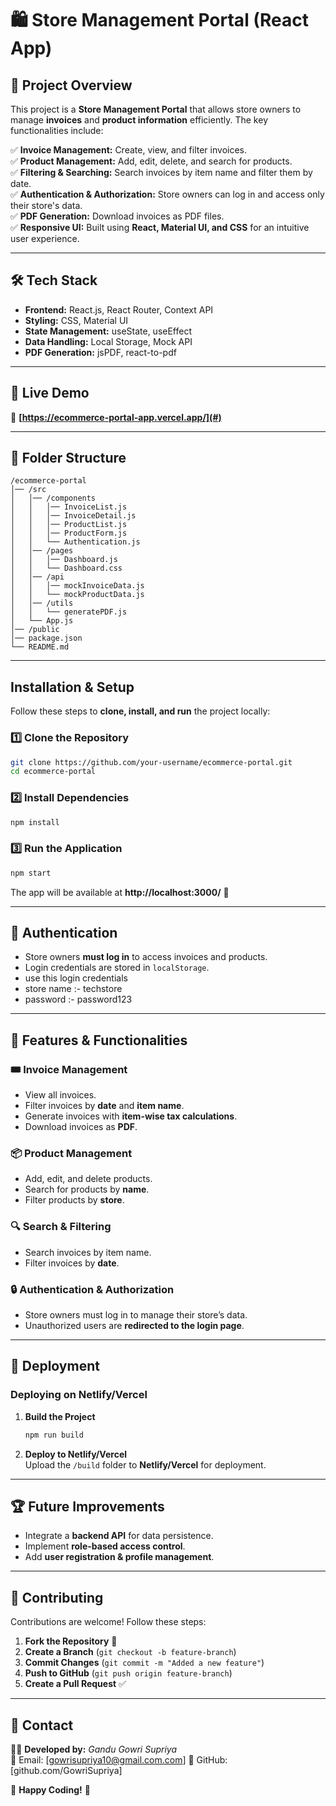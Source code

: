 # 🛍️ Store Management Portal (React App)

## 📖 Project Overview
This project is a **Store Management Portal** that allows store owners to manage **invoices** and **product information** efficiently. The key functionalities include:

✅ **Invoice Management:** Create, view, and filter invoices.  
✅ **Product Management:** Add, edit, delete, and search for products.  
✅ **Filtering & Searching:** Search invoices by item name and filter them by date.  
✅ **Authentication & Authorization:** Store owners can log in and access only their store's data.  
✅ **PDF Generation:** Download invoices as PDF files.  
✅ **Responsive UI:** Built using **React, Material UI, and CSS** for an intuitive user experience.  

---

## 🛠️ Tech Stack
- **Frontend:** React.js, React Router, Context API  
- **Styling:** CSS, Material UI  
- **State Management:** useState, useEffect  
- **Data Handling:** Local Storage, Mock API  
- **PDF Generation:** jsPDF, react-to-pdf  

---

## 🚀 Live Demo
🔗 **[https://ecommerce-portal-app.vercel.app/](#)**

---

## 📂 Folder Structure
```
/ecommerce-portal
│── /src
│   │── /components
│   │   │── InvoiceList.js
│   │   │── InvoiceDetail.js
│   │   │── ProductList.js
│   │   │── ProductForm.js
│   │   └── Authentication.js
│   │── /pages
│   │   │── Dashboard.js
│   │   └── Dashboard.css
│   │── /api
│   │   │── mockInvoiceData.js
│   │   └── mockProductData.js
│   │── /utils
│   │   └── generatePDF.js
│   └── App.js
│── /public
│── package.json
└── README.md

```

---

##  **Installation & Setup**
Follow these steps to **clone, install, and run** the project locally:

### 1️⃣ **Clone the Repository**
```sh
git clone https://github.com/your-username/ecommerce-portal.git
cd ecommerce-portal
```

### 2️⃣ **Install Dependencies**
```sh
npm install
```

### 3️⃣ **Run the Application**
```sh
npm start
```
The app will be available at **http://localhost:3000/** 🚀

---

## 🔑 **Authentication**
- Store owners **must log in** to access invoices and products.
- Login credentials are stored in `localStorage`.
- use this login credentials
- store name :- techstore
- password :- password123
---

## 📝 **Features & Functionalities**

### 🎟️ **Invoice Management**
- View all invoices.
- Filter invoices by **date** and **item name**.
- Generate invoices with **item-wise tax calculations**.
- Download invoices as **PDF**.

### 📦 **Product Management**
- Add, edit, and delete products.
- Search for products by **name**.
- Filter products by **store**.

### 🔍 **Search & Filtering**
- Search invoices by item name.
- Filter invoices by **date**.

### 🔒 **Authentication & Authorization**
- Store owners must log in to manage their store’s data.
- Unauthorized users are **redirected to the login page**.

---

## 🚀 **Deployment**
### **Deploying on Netlify/Vercel**
1. **Build the Project**  
   ```sh
   npm run build
   ```
2. **Deploy to Netlify/Vercel**  
   Upload the `/build` folder to **Netlify/Vercel** for deployment.

---

## 🏆 **Future Improvements**
- Integrate a **backend API** for data persistence.
- Implement **role-based access control**.
- Add **user registration & profile management**.

---

## 🤝 **Contributing**
Contributions are welcome! Follow these steps:
1. **Fork the Repository** 🍴
2. **Create a Branch** (`git checkout -b feature-branch`)
3. **Commit Changes** (`git commit -m "Added a new feature"`)
4. **Push to GitHub** (`git push origin feature-branch`)
5. **Create a Pull Request** ✅

---

## 📧 **Contact**
👨‍💻 **Developed by:** *Gandu Gowri Supriya*  
📩 Email: [gowrisupriya10@gmail.com.com] 
🔗 GitHub: [github.com/GowriSupriya] 

🚀 **Happy Coding!** 🎉
